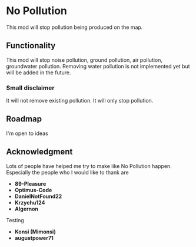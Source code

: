 # No Pollution
This mod will stop pollution being produced on the map.

## Functionality 
This mod will stop noise pollution, ground pollution, air pollution, groundwater pollution. Removing water pollution is not implemented yet but 
will be added in the future.

### Small disclaimer 
It will not remove existing pollution. It will only stop pollution.

## Roadmap
I'm open to ideas

## Acknowledgment
Lots of people have helped me try to make like No Pollution happen. Especially the people who I would like to thank are 
* **89-Pleasure**
* **Optimus-Code**
* **DanielNotFound22**
* **Krzychu124**
* **Algernon**

Testing 
* **Konsi (Mimonsi)**
* **augustpower71**
